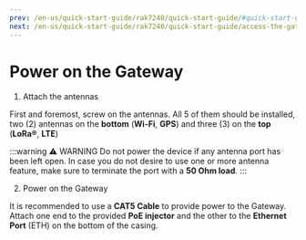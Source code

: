 ```yaml
---
prev: /en-us/quick-start-guide/rak7240/quick-start-guide/#quick-start-guide
next: /en-us/quick-start-guide/rak7240/quick-start-guide/access-the-gateway.html
---
```


# Power on the Gateway


1. Attach the antennas

First and foremost, screw on the antennas. All 5 of them should be installed, two (2) antennas on the **bottom** (**Wi-Fi**, **GPS**) and three (3) on the **top** (**LoRa®**, **LTE**)

:::warning ⚠️ WARNING 
Do not power the device if any antenna port has been left open. In case you do not desire to use one or more antenna feature, make sure to terminate the port with a **50 Ohm load**.
:::

2. Power on the Gateway 

It is recommended to use a **CAT5 Cable** to provide power to the Gateway. Attach one end to the provided **PoE injector** and the other to the **Ethernet Port** (ETH) on the bottom of the casing.


<rk-img
  src="/assets/images/quick-start-guide/rak7240/power-through-poe.jpg"
  width="100%"
  figure-number="1"
  caption="Powering the Gateway using PoE"
/>

